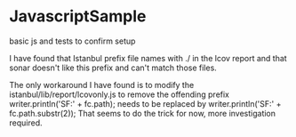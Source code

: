 JavascriptSample
================

basic js and tests to confirm setup

I have found that Istanbul prefix file names with ./ in the lcov report and 
that sonar doesn't like this prefix and can't match those files.

The only workaround I have found is to modify the istanbul/lib/report/lcovonly.js to remove the offending prefix
    writer.println('SF:' + fc.path);
needs to be replaced by
    writer.println('SF:' + fc.path.substr(2));
That seems to do the trick for now, more investigation required.
